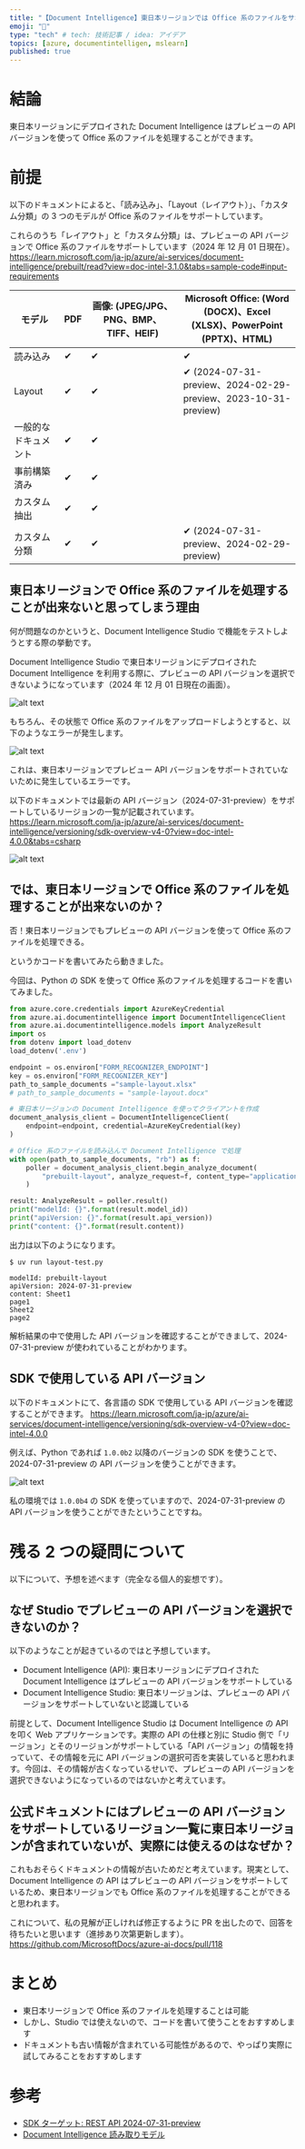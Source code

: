 ```yaml
---
title: "【Document Intelligence】東日本リージョンでは Office 系のファイルをサポートしていないって本当？"
emoji: "🎃"
type: "tech" # tech: 技術記事 / idea: アイデア
topics: [azure, documentintelligen, mslearn]
published: true
---
```


# 結論

東日本リージョンにデプロイされた Document Intelligence はプレビューの API バージョンを使って Office 系のファイルを処理することができます。

# 前提

以下のドキュメントによると、「読み込み」、「Layout（レイアウト）」、「カスタム分類」の 3 つのモデルが Office 系のファイルをサポートしています。

これらのうち「レイアウト」と「カスタム分類」は、プレビューの API バージョンで Office 系のファイルをサポートしています（2024 年 12 月 01 日現在）。
https://learn.microsoft.com/ja-jp/azure/ai-services/document-intelligence/prebuilt/read?view=doc-intel-3.1.0&tabs=sample-code#input-requirements

| モデル               | PDF | 画像: (JPEG/JPG、PNG、BMP、TIFF、HEIF) | Microsoft Office: (Word (DOCX)、Excel (XLSX)、PowerPoint (PPTX)、HTML) |
| -------------------- | --- | -------------------------------------- | ---------------------------------------------------------------------- |
| 読み込み             | ✔   | ✔                                      | ✔                                                                      |
| Layout               | ✔   | ✔                                      | ✔ (2024-07-31-preview、2024-02-29-preview、2023-10-31-preview)         |
| 一般的なドキュメント | ✔   | ✔                                      |                                                                        |
| 事前構築済み         | ✔   | ✔                                      |                                                                        |
| カスタム抽出         | ✔   | ✔                                      |                                                                        |
| カスタム分類         | ✔   | ✔                                      | ✔ (2024-07-31-preview、2024-02-29-preview)                             |

## 東日本リージョンで Office 系のファイルを処理することが出来ないと思ってしまう理由

何が問題なのかというと、Document Intelligence Studio で機能をテストしようとする際の挙動です。

Document Intelligence Studio で東日本リージョンにデプロイされた Document Intelligence を利用する際に、プレビューの API バージョンを選択できないようになっています（2024 年 12 月 01 日現在の画面）。

![alt text](/images/japaneast-di-support-preview-api/check-supported-api-versions.png)

もちろん、その状態で Office 系のファイルをアップロードしようとすると、以下のようなエラーが発生します。

![alt text](/images/japaneast-di-support-preview-api/cant-upload-office-file.png)

これは、東日本リージョンでプレビュー API バージョンをサポートされていないために発生しているエラーです。

以下のドキュメントでは最新の API バージョン（2024-07-31-preview）をサポートしているリージョンの一覧が記載されています。
https://learn.microsoft.com/ja-jp/azure/ai-services/document-intelligence/versioning/sdk-overview-v4-0?view=doc-intel-4.0.0&tabs=csharp

![alt text](/images/japaneast-di-support-preview-api/preview-api-version-support-list.png)

## では、東日本リージョンで Office 系のファイルを処理することが出来ないのか？

否！東日本リージョンでもプレビューの API バージョンを使って Office 系のファイルを処理できる。

というかコードを書いてみたら動きました。

今回は、Python の SDK を使って Office 系のファイルを処理するコードを書いてみました。

```Python
from azure.core.credentials import AzureKeyCredential
from azure.ai.documentintelligence import DocumentIntelligenceClient
from azure.ai.documentintelligence.models import AnalyzeResult
import os
from dotenv import load_dotenv
load_dotenv('.env')

endpoint = os.environ["FORM_RECOGNIZER_ENDPOINT"]
key = os.environ["FORM_RECOGNIZER_KEY"]
path_to_sample_documents ="sample-layout.xlsx"
# path_to_sample_documents = "sample-layout.docx"

# 東日本リージョンの Document Intelligence を使ってクライアントを作成
document_analysis_client = DocumentIntelligenceClient(
    endpoint=endpoint, credential=AzureKeyCredential(key)
)

# Office 系のファイルを読み込んで Document Intelligence で処理
with open(path_to_sample_documents, "rb") as f:
    poller = document_analysis_client.begin_analyze_document(
        "prebuilt-layout", analyze_request=f, content_type="application/octet-stream"
    )

result: AnalyzeResult = poller.result()
print("modelId: {}".format(result.model_id))
print("apiVersion: {}".format(result.api_version))
print("content: {}".format(result.content))
```

出力は以下のようになります。

```Shell
$ uv run layout-test.py

modelId: prebuilt-layout
apiVersion: 2024-07-31-preview
content: Sheet1
page1
Sheet2
page2
```

解析結果の中で使用した API バージョンを確認することができまして、2024-07-31-preview が使われていることがわかります。

## SDK で使用している API バージョン

以下のドキュメントにて、各言語の SDK で使用している API バージョンを確認することができます。
https://learn.microsoft.com/ja-jp/azure/ai-services/document-intelligence/versioning/sdk-overview-v4-0?view=doc-intel-4.0.0

例えば、Python であれば `1.0.0b2` 以降のバージョンの SDK を使うことで、2024-07-31-preview の API バージョンを使うことができます。

![alt text](/images/japaneast-di-support-preview-api/python-sdk-versions.png)

私の環境では `1.0.0b4` の SDK を使っていますので、2024-07-31-preview の API バージョンを使うことができたということですね。

# 残る 2 つの疑問について

以下について、予想を述べます（完全なる個人的妄想です）。

## なぜ Studio でプレビューの API バージョンを選択できないのか？

以下のようなことが起きているのではと予想しています。

-   Document Intelligence (API): 東日本リージョンにデプロイされた Document Intelligence はプレビューの API バージョンをサポートしている
-   Document Intelligence Studio: 東日本リージョンは、プレビューの API バージョンをサポートしていないと認識している

前提として、Document Intelligence Studio は Document Intelligence の API を叩く Web アプリケーションです。実際の API の仕様と別に Studio 側で「リージョン」とそのリージョンがサポートしている「API バージョン」の情報を持っていて、その情報を元に API バージョンの選択可否を実装していると思われます。今回は、その情報が古くなっているせいで、プレビューの API バージョンを選択できないようになっているのではないかと考えています。

## 公式ドキュメントにはプレビューの API バージョンをサポートしているリージョン一覧に東日本リージョンが含まれていないが、実際には使えるのはなぜか？

これもおそらくドキュメントの情報が古いためだと考えています。現実として、Document Intelligence の API はプレビューの API バージョンをサポートしているため、東日本リージョンでも Office 系のファイルを処理することができると思われます。

これについて、私の見解が正しければ修正するように PR を出したので、回答を待ちたいと思います（進捗あり次第更新します）。
https://github.com/MicrosoftDocs/azure-ai-docs/pull/118

# まとめ

-   東日本リージョンで Office 系のファイルを処理することは可能
-   しかし、Studio では使えないので、コードを書いて使うことをおすすめします
-   ドキュメントも古い情報が含まれている可能性があるので、やっぱり実際に試してみることをおすすめします

# 参考

-   [SDK ターゲット: REST API 2024-07-31-preview](https://learn.microsoft.com/ja-jp/azure/ai-services/document-intelligence/versioning/sdk-overview-v4-0?view=doc-intel-4.0.0)
-   [Document Intelligence 読み取りモデル](https://learn.microsoft.com/ja-jp/azure/ai-services/document-intelligence/prebuilt/read?view=doc-intel-3.1.0&tabs=sample-code#input-requirements)
